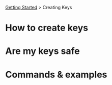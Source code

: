 [Getting Started](../readme.md) > Creating Keys

# How to create keys

# Are my keys safe

# Commands & examples